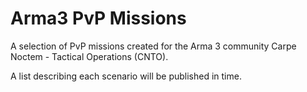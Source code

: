 # Arma3 PvP Missions
A selection of PvP missions created for the Arma 3 community Carpe Noctem - Tactical Operations (CNTO).

A list describing each scenario will be published in time.
